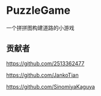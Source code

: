 # PuzzleGame
一个拼拼图构建道路的小游戏

## 贡献者
https://github.com/2513362477

https://github.com/JankoTian

https://github.com/SinomiyaKaguya

